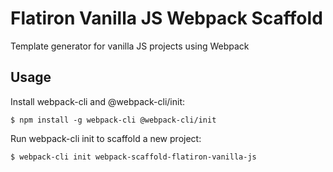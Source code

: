 # Flatiron Vanilla JS Webpack Scaffold

Template generator for vanilla JS projects using Webpack

## Usage
Install webpack-cli and @webpack-cli/init:

```
$ npm install -g webpack-cli @webpack-cli/init
```

Run webpack-cli init to scaffold a new project:
```
$ webpack-cli init webpack-scaffold-flatiron-vanilla-js
```